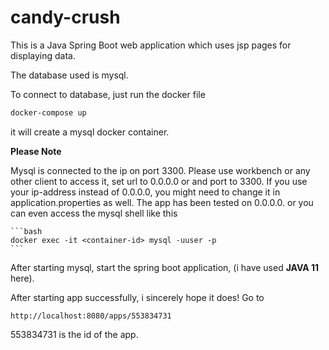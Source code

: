 # candy-crush

This is a Java Spring Boot web application which uses jsp pages for displaying data.

The database used is mysql.

To connect to database, just run the docker file

```bash
docker-compose up
```

it will create a mysql docker container.

**Please Note**

Mysql is connected to the ip on port 3300. Please use workbench or any other client to access it, set url to 0.0.0.0 or <your-ip-address> and port to 3300.
If you use your ip-address instead of 0.0.0.0, you might need to change it in application.properties as well.
The app has been tested on 0.0.0.0.
or you can even access the mysql shell like this

	```bash
	docker exec -it <container-id> mysql -uuser -p
	```

After starting mysql, start the spring boot application, (i have used <b>JAVA 11</b> here). 

After starting app successfully, i sincerely hope it does! Go to 
	
	http://localhost:8080/apps/553834731

553834731 is the id of the app.

